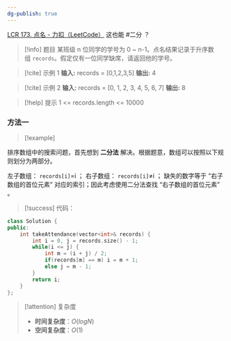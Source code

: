 ```yaml
---
dg-publish: true
---
```

[LCR 173. 点名 - 力扣（LeetCode）](https://leetcode.cn/problems/que-shi-de-shu-zi-lcof/description/)
这也能 #二分 ？
> [!info] 题目
> 某班级 n 位同学的学号为 0 ~ n-1。点名结果记录于升序数组 `records`。假定仅有一位同学缺席，请返回他的学号。

> [!cite] 示例 1
> **输入:** records = [0,1,2,3,5]
**输出:** 4

> [!cite] 示例 2
> **输入:** records = [0, 1, 2, 3, 4, 5, 6, 7]
**输出:** 8

> [!help] 提示
> 1 <= records.length <= 10000
### 方法一
> [!example] 

排序数组中的搜索问题，首先想到 **二分法** 解决。根据题意，数组可以按照以下规则划分为两部分。

左子数组： `records[i]`=i ；
右子数组： `records[i]`≠i ；
缺失的数字等于 “右子数组的首位元素” 对应的索引；因此考虑使用二分法查找 “右子数组的首位元素” 。

> [!success] 代码：
```cpp
class Solution {
public:
    int takeAttendance(vector<int>& records) {
        int i = 0, j = records.size() - 1;
        while(i <= j) {
            int m = (i + j) / 2;
            if(records[m] == m) i = m + 1;
            else j = m - 1;
        }
        return i;
    }
};
```
> [!attention] 复杂度
> - **时间复杂度**：$O(logN)$
> - **空间复杂度**：$O(1)$

